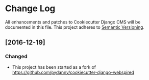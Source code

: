 # Change Log
All enhancements and patches to Cookiecutter Django CMS will be documented in this file.
This project adheres to [Semantic Versioning](http://semver.org/).

## [2016-12-19]
### Changed
- This project has been started as a fork of https://github.com/pydanny/cookiecutter-django-webspired
